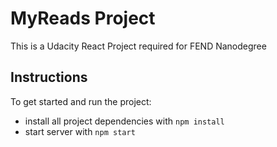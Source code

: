 # MyReads Project
This is a Udacity React Project required for  FEND Nanodegree

## Instructions

To get started and run the project:

* install all project dependencies with `npm install`
* start server with `npm start`

